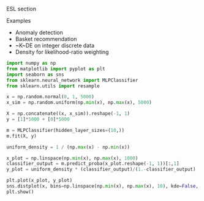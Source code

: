 ESL section

Examples

- Anomaly detection
- Basket recommendation
- ~K~DE on integer discrete data
- Density for likelihood-ratio weighting

```python
import numpy as np
from matplotlib import pyplot as plt
import seaborn as sns
from sklearn.neural_network import MLPClassifier
from sklearn.utils import resample

x = np.random.normal(0, 1, 5000)
x_sim = np.random.uniform(np.min(x), np.max(x), 5000)

X = np.concatenate((x, x_sim)).reshape(-1, 1)
y = [1]*5000 + [0]*5000

m = MLPClassifier(hidden_layer_sizes=(10,))
m.fit(X, y)

uniform_density = 1 / (np.max(x) - np.min(x))

x_plot = np.linspace(np.min(x), np.max(x), 1000)
classifier_output = m.predict_proba(x_plot.reshape(-1, 1))[:,1]
y_plot = uniform_density * (classifier_output)/(1.-classifier_output)

plt.plot(x_plot, y_plot)
sns.distplot(x, bins=np.linspace(np.min(x), np.max(x), 10), kde=False, norm_hist=True)
plt.show()
```
